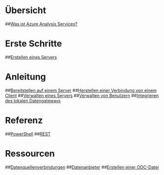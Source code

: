 # Übersicht
##[Was ist Azure Analysis Services?](analysis-services-overview.md)
# Erste Schritte
##[Erstellen eines Servers](analysis-services-create-server.md)

# Anleitung 
##[Bereitstellen auf einem Server](analysis-services-deploy.md)
##[Herstellen einer Verbindung von einem Client](analysis-services-connect.md)
##[Verwalten eines Servers](analysis-services-manage.md)
##[Verwalten von Benutzern](analysis-services-manage-users.md)
##[Integrieren des lokalen Datengateways](analysis-services-gateway.md)

# Referenz
##[PowerShell](analysis-services-powershell.md)
##[REST](/rest/api/analysisservices)

# Ressourcen
##[Datenquellenverbindungen](analysis-services-datasource.md)
##[Datenanbieter](analysis-services-data-providers.md)
##[Erstellen einer ODC-Datei](analysis-services-odc.md)


<!--HONumber=Feb17_HO3-->


